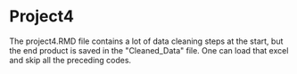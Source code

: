 # Project4

The 
project4.RMD file contains a lot of data cleaning steps at the start, but the end product is saved in the "Cleaned_Data" file. One can load that excel and skip all the preceding codes.
